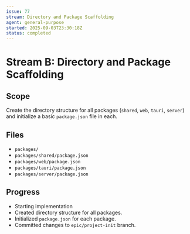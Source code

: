 ```yaml
---
issue: 77
stream: Directory and Package Scaffolding
agent: general-purpose
started: 2025-09-03T23:30:18Z
status: completed
---
```


# Stream B: Directory and Package Scaffolding

## Scope
Create the directory structure for all packages (`shared`, `web`, `tauri`, `server`) and initialize a basic `package.json` file in each.

## Files
- `packages/`
- `packages/shared/package.json`
- `packages/web/package.json`
- `packages/tauri/package.json`
- `packages/server/package.json`

## Progress
- Starting implementation
- Created directory structure for all packages.
- Initialized `package.json` for each package.
- Committed changes to `epic/project-init` branch.
